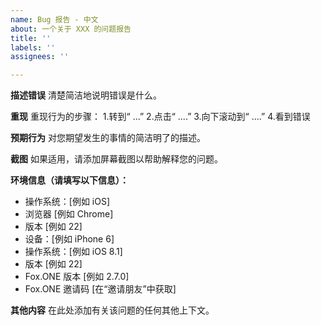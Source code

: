 ```yaml
---
name: Bug 报告 - 中文
about: 一个关于 XXX 的问题报告
title: ''
labels: ''
assignees: ''

---
```


**描述错误**
清楚简洁地说明错误是什么。

**重现**
重现行为的步骤：
1.转到“ ...”
2.点击“ ....”
3.向下滚动到“ ....”
4.看到错误

**预期行为**
对您期望发生的事情的简洁明了的描述。

**截图**
如果适用，请添加屏幕截图以帮助解释您的问题。

**环境信息（请填写以下信息）：**
  - 操作系统：[例如 iOS]
  - 浏览器 [例如 Chrome]
  - 版本 [例如 22]
  - 设备：[例如 iPhone 6]
  - 操作系统：[例如 iOS 8.1]
  - 版本 [例如 22]
  - Fox.ONE 版本 [例如 2.7.0]
  - Fox.ONE 邀请码 [在“邀请朋友”中获取]

**其他内容**
在此处添加有关该问题的任何其他上下文。
